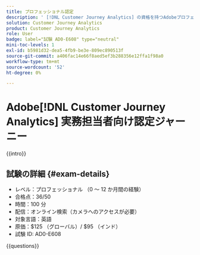 ```yaml
---
title: プロフェッショナル認定
description: ' [!DNL Customer Journey Analytics] の資格を持つAdobeプロフェッショナルになる方法について説明します。'
solution: Customer Journey Analytics
product: Customer Journey Analytics
role: User
badge: label="試験 AD0-E608" type="neutral"
mini-toc-levels: 1
exl-id: b5981d32-dea5-4fb9-be3e-809ec890513f
source-git-commit: a406fac14e66f8aed5ef3b288356e12ffa1f98a0
workflow-type: tm+mt
source-wordcount: '52'
ht-degree: 0%

---
```


# Adobe[!DNL Customer Journey Analytics] 実務担当者向け認定ジャーニー

{{intro}}

## 試験の詳細 {#exam-details}

* レベル：プロフェッショナル （0 ～ 12 か月間の経験）
* 合格点：36/50
* 時間：100 分
* 配信：オンライン検索（カメラへのアクセスが必要）
* 対象言語：英語
* 原価：$125 （グローバル）/ $95 （インド）
* 試験 ID: AD0-E608

{{questions}}
